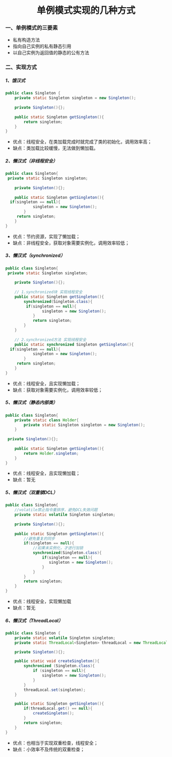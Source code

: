 <h1 align = "center">单例模式实现的几种方式</h1>

### 一、单例模式的三要素

- 私有构造方法
- 指向自己实例的私有静态引用
- 以自己实例为返回值的静态的公有方法

### 二、实现方式

##### 1、饿汉式

```java
public class Singleton {
    private static Singleton singleton = new Singleton();
    
    private Singleton(){};
    
    public static Singleton getSingleton(){
        return singleton;
    }
}
```

- 优点：线程安全，在类加载完成时就完成了类的初始化，调用效率高；
- 缺点：类加载比较缓慢，无法做到懒加载。

##### 2、懒汉式（非线程安全）

```java
public class Singleton{
 private static Singleton singleton;
    
    private Singleton(){};
    
    public static Singleton getSingleton(){
  if(singleton == null){
            singleton = new Singleton();
        }
     return singleton;
    }
}
```

- 优点：节约资源，实现了懒加载；
- 缺点：非线程安全，获取对象需要实例化，调用效率较低；

##### 3、懒汉式（synchronized）

```java
public class Singleton{
 private static Singleton singleton;
    
    private Singleton(){};
    
    // 1.synchronized块 实现线程安全
    public static Singleton getSingleton(){
        synchronized(Singleton.class){
         if(singleton == null){
                singleton = new Singleton();
            }
            return singleton;
        }       
    }
    
    // 2.synchronized方法 实现线程安全
    public static synchronized Singleton getSingleton(){
  if(singleton == null){
            singleton = new Singleton();
        }
     return singleton;
    }
}
```

- 优点：线程安全，且实现懒加载；
- 缺点：获取对象需要实例化，调用效率较低；

##### 5、懒汉式（静态内部类）

```java
public class Singleton{
    private static class Holder{
        private static Singleton singleton = new Singleton();
    }
    
 private Singleton(){};
    
    public static Singleton getSingleton(){
        return Holder.singleton;
    }
}
```

- 优点：线程安全，且实现懒加载；
- 缺点：暂无

##### 5、懒汉式（双重锁DCL）

```java
public class Singleton{
    //volatile禁止指令重排序，避免DCL失效问题
    private static volatile Singleton singleton;
    
    private Singleton(){};
    
    public static Singleton getSingleton(){
        //避免重复的同步
        if(singleton == null){
            //如果未实例化，才进行加锁
            synchronized(Singleton.class){
                if(singleton == null){
                   singleton = new Singleton();
                }
            }
        }
        return singleton;
    }
}
```

- 优点：线程安全，实现懒加载
- 缺点：暂无

##### 6、懒汉式（ThreadLocal）

```java
public class Singleton {
    private static volatile Singleton singleton;
    private static ThreadLocal<Singleton> threadLocal = new ThreadLocal<>();

    private Singleton(){};

    public static void createSingleton(){
        synchronized (Singleton.class){
            if (singleton == null){
                singleton = new Singleton();
            }
        }
        threadLocal.set(singleton);
    }

    public static Singleton getSingleton(){
        if(threadLocal.get() == null){
            createSingleton();
        }
        return singleton;
    }
}


```

- 优点：也相当于实现双重检查，线程安全；
- 缺点：小效率不及传统的双重检查；